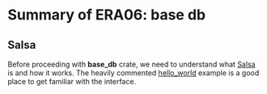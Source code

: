 # Summary of ERA06: base db

## Salsa
Before proceeding with **base_db** crate, we need to understand what [Salsa](https://github.com/salsa-rs/salsa) is and how it works. The heavily commented [hello_world](https://github.com/salsa-rs/salsa/blob/master/examples/hello_world/main.rs) example is a good place to get familiar with the interface.